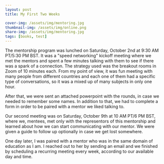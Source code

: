 ```yaml
---
layout: post
title: My First Two Weeks 

cover-img: /assets/img/mentoring.jpg
thumbnail-img: /assets/img/online.png
share-img: /assets/img/mentoring.jpg
tags: [books, test]
---
```


The mentorship program was lunched on Saturday, October 2nd at 9:30 AM PT/5:30 PM BST. It was a "speed networking" kickoff meeting where we met the mentors and spent a few minutes talking with them to see if there was a spark of a connection. The strategy used was the breakout rooms in Zoom of 10 minutes each. From my point of view, it was fun meeting with many people from different countries and each one of them had a specific type of conversations, so it was a mixed up of many subjects in only one hour. 

After that, we were sent an attached powerpoint with the rounds, in case we needed to remember some names. In addition to that, we had to complete a form in order to be paired
with a mentor we liked talking to. 

Our second meeting was on Saturday, October 9th at 10 AM PT/6 PM BST, where we, mentees, met only with the representors of this mentorship and learned about how we can
start communicating with our mentor. We were given a guide to follow up optionally in case we get lost somewhere. 

One day later, I was paired with a mentor who was in the same domain of education as I am. I reached out to her by sending an email and we finished by scheduling a 
recurring meeting every week, according to our available day and time. 
